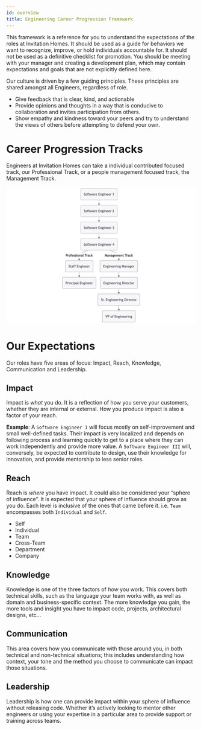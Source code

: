 ```yaml
---
id: overview
title: Engineering Career Progression Framework
---
```


This framework is a reference for you to understand the expectations of the roles at 
Invitation Homes. It should be used as a guide for behaviors we want to recognize, improve, or hold individuals 
accountable for. It should not be used as a definitive checklist for promotion. You should be meeting with your manager 
and creating a development plan, which may contain expectations and goals that are not explicitly defined here.

Our culture is driven by a few guiding principles. These principles are shared amongst all Engineers, regardless of role.

- Give feedback that is clear, kind, and actionable
- Provide opinions and thoughts in a way that is conducive to collaboration and invites participation from others.
- Show empathy and kindness toward your peers and try to understand the views of others before attempting to defend your 
own.

# Career Progression Tracks

Engineers at Invitation Homes can take a individual contributed focused track, our Professional Track, or a people management focused track, the Management Track.

![progression track](career_progression_visualization.png)

# Our Expectations

Our roles have five areas of focus: Impact, Reach, Knowledge, Communication and Leadership.

## Impact

Impact is _what_ you do. It is a reflection of how you serve your customers, whether they are internal or external. 
How you produce impact is also a factor of your reach. 

**Example**: A `Software Engineer I` will focus mostly on self-improvement and small well-defined tasks. Their impact 
is very localized and depends on following process and learning quickly to get to a place where they can work 
independently and provide more value. A `Software Engineer III` will, conversely, be expected to contribute to design, 
use their knowledge for innovation, and provide mentorship to less senior roles.

## Reach

Reach is _where_ you have impact. It could also be considered your “sphere of influence”. It is expected that your 
sphere of influence should grow as you do. Each level is inclusive of the ones that came before it. i.e. `Team` 
encompasses both `Individual` and `Self`.

- Self
- Individual
- Team
- Cross-Team
- Department
- Company

## Knowledge

Knowledge is one of the three factors of _how_ you work. This covers both technical skills, such as the language your 
team works with, as well as domain and business-specific context. The more knowledge you gain, the more tools and 
insight you have to impact code, projects, architectural designs, etc…

## Communication

This area covers how you communicate with those around you, in both technical and non-technical situations; this 
includes understanding how context, your tone and the method you choose to communicate can impact those situations.

## Leadership

Leadership is how one can provide impact within your sphere of influence without releasing code. Whether it’s actively 
looking to mentor other engineers or using your expertise in a particular area to provide support or training across 
teams.
